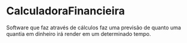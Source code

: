# CalculadoraFinancieira
Software que faz através de cálculos faz uma previsão de quanto uma quantia em dinheiro irá render em um determinado tempo.
